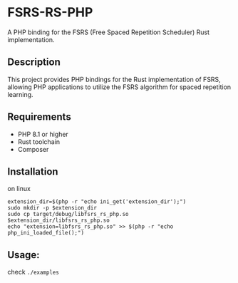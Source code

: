 # FSRS-RS-PHP

A PHP binding for the FSRS (Free Spaced Repetition Scheduler) Rust implementation.

## Description

This project provides PHP bindings for the Rust implementation of FSRS, allowing PHP applications to utilize the FSRS algorithm for spaced repetition learning.

## Requirements

- PHP 8.1 or higher
- Rust toolchain
- Composer

## Installation

on linux

```
extension_dir=$(php -r "echo ini_get('extension_dir');")
sudo mkdir -p $extension_dir
sudo cp target/debug/libfsrs_rs_php.so $extension_dir/libfsrs_rs_php.so
echo "extension=libfsrs_rs_php.so" >> $(php -r "echo php_ini_loaded_file();")
```

## Usage:

check `./examples`
